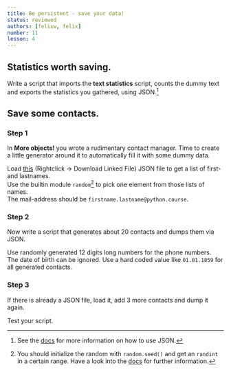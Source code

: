 ```yaml
---
title: Be persistent - save your data!
status: reviewed
authors: [felixw, felix]
number: 11
lesson: 4
---
```


## Statistics worth saving.

Write a script that imports the __text statistics__ script, counts the dummy text and exports the statistics you gathered, using JSON.[^jsondocs]

[^jsondocs]:
    See the [docs](https://docs.python.org/3/library/json.html) for more information on how to use JSON.


## Save some contacts.

### Step 1
In __More objects!__ you wrote a rudimentary contact manager. Time to create a little generator around it to automatically fill it with some dummy data.

Load [this](../misc/contactdata.json) (Rightclick -> Download Linked File) JSON file to get a list of first- and lastnames.  
Use the builtin module `random`[^random] to pick one element from those lists of names.  
The mail-address should be `firstname.lastname@python.course`.

### Step 2
Now write a script that generates about 20 contacts and dumps them via JSON.

Use randomly generated 12 digits long numbers for the phone numbers. The date of birth can be ignored. Use a hard coded value like `01.01.1859` for all generated contacts.

### Step 3
If there is already a JSON file, load it, add 3 more contacts and dump it again.

Test your script.

[^random]:
    You should initialize the random with `random.seed()` and get an `randint` in a certain range.
    Have a look into the [docs](https://docs.python.org/3/library/random.html) for further information.
